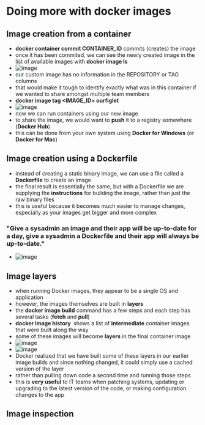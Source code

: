 # Doing more with docker images

## Image creation from a container
* **docker container commit CONTAINER_ID** commits (creates) the image
* once it has been commited, we can see the newly created image in the list of available images with **docker image ls**
* ![image](https://github.com/bogdandragosvasile/UTCN_summer_2023/assets/36898665/768081f0-2d7a-42cc-9f2d-15b1b12b6673)
* our custom image has no information in the REPOSITORY or TAG columns
* that would make it tough to identify exactly what was in this container if we wanted to share amongst multiple team members
* **docker image tag <IMAGE_ID> ourfiglet**
* ![image](https://github.com/bogdandragosvasile/UTCN_summer_2023/assets/36898665/f4969aeb-e671-4252-ae04-acee42574dd6)
* now we can run containers using our new image
* to share the image, we would want to **push** it to a registry somewhere (**Docker Hub**)
* this can be done from your own system using **Docker for Windows** (or **Docker for Mac**)

## Image creation using a Dockerfile
* instead of creating a static binary image, we can use a file called a **Dockerfile** to create an image
* the final result is essentially the same, but with a Dockerfile we are supplying the **instructions** for building the image, rather than just the raw binary files
* this is useful because it becomes much easier to manage changes, especially as your images get bigger and more complex
### "Give a sysadmin an image and their app will be up-to-date for a day, give a sysadmin a Dockerfile and their app will always be up-to-date."
* ![image](https://github.com/bogdandragosvasile/UTCN_summer_2023/assets/36898665/67bc965f-5b69-4822-885c-375b1be3bc51)

## Image layers
* when running Docker images, they appear to be a single OS and application
* however, the images themselves are built in **layers**
* the **docker image build** command has a few steps and each step has several tasks (**fetch** and **pull**)
* **docker image history <image ID>** shows a list of **intermediate** container images that were built along the way
* some of these images will become **layers** in the final container image
* ![image](https://github.com/bogdandragosvasile/UTCN_summer_2023/assets/36898665/61607a9c-07c2-4c09-88d1-06c93b547ea8)
* ![image](https://github.com/bogdandragosvasile/UTCN_summer_2023/assets/36898665/629648f6-9142-4ff4-9d46-5450b209b83f)
* Docker realized that we have built some of these layers in our earlier image builds and since nothing changed, it could simply use a cached version of the layer
* rather than pulling down code a second time and running those steps
* this is **very useful** to IT teams when patching systems, updating or upgrading to the latest version of the code, or making configuration changes to the app

## Image inspection


